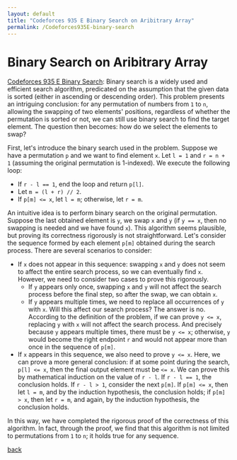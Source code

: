 ```yaml
---
layout: default
title: "Codeforces 935 E Binary Search on Aribitrary Array"
permalink: /Codeforces935E-binary-search
---
```


# Binary Search on Aribitrary Array

[Codeforces 935 E Binary Search](https://codeforces.com/problemset/problem/1945/E): Binary search is a widely used and efficient search algorithm, predicated on the assumption that the given data is sorted (either in ascending or descending order). This problem presents an intriguing conclusion: for any permutation of numbers from `1` to `n`, allowing the swapping of two elements' positions, regardless of whether the permutation is sorted or not, we can still use binary search to find the target element. The question then becomes: how do we select the elements to swap?

First, let's introduce the binary search used in the problem. Suppose we have a permutation `p` and we want to find element `x`. Let `l = 1` and `r = n + 1` (assuming the original permutation is 1-indexed). We execute the following loop:
- If `r - l == 1`, end the loop and return `p[l]`.
- Let `m = (l + r) // 2`.
- If `p[m] <= x`, let `l = m`; otherwise, let `r = m`.

An intuitive idea is to perform binary search on the original permutation. Suppose the last obtained element is `y`, we swap `x` and `y` (if `y == x`, then no swapping is needed and we have found `x`). This algorithm seems plausible, but proving its correctness rigorously is not straightforward. Let's consider the sequence formed by each element `p[m]` obtained during the search process. There are several scenarios to consider:
- If `x` does not appear in this sequence: swapping `x` and `y` does not seem to affect the entire search process, so we can eventually find `x`. However, we need to consider two cases to prove this rigorously.
  - If `y` appears only once, swapping `x` and `y` will not affect the search process before the final step, so after the swap, we can obtain `x`.
  - If `y` appears multiple times, we need to replace all occurrences of `y` with `x`. Will this affect our search process? The answer is no. According to the definition of the problem, if we can prove `y <= x`, replacing `y` with `x` will not affect the search process. And precisely because `y` appears multiple times, there must be `y <= x`; otherwise, `y` would become the right endpoint `r` and would not appear more than once in the sequence of `p[m]`.
- If `x` appears in this sequence, we also need to prove `y <= x`. Here, we can prove a more general conclusion: if at some point during the search, `p[l] <= x`, then the final output element must be `<= x`. We can prove this by mathematical induction on the value of `r - l`. If `r - l == 1`, the conclusion holds. If `r - l > 1`, consider the next `p[m]`. If `p[m] <= x`, then let `l = m`, and by the induction hypothesis, the conclusion holds; if `p[m] > x`, then let `r = m`, and again, by the induction hypothesis, the conclusion holds.

In this way, we have completed the rigorous proof of the correctness of this algorithm. In fact, through the proof, we find that this algorithm is not limited to permutations from `1` to `n`; it holds true for any sequence.

[back](/math-and-algo)

